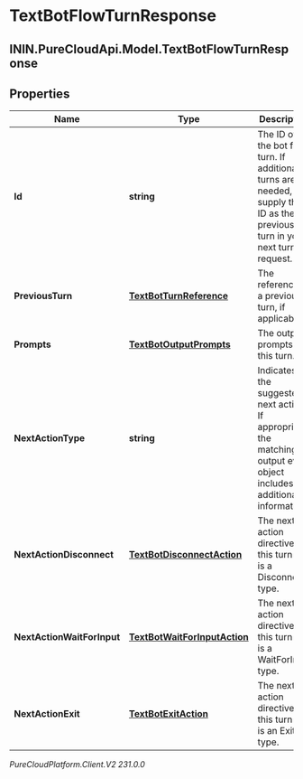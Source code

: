 # TextBotFlowTurnResponse

## ININ.PureCloudApi.Model.TextBotFlowTurnResponse

## Properties

|Name | Type | Description | Notes|
|------------ | ------------- | ------------- | -------------|
| **Id** | **string** | The ID of the bot flow turn. If additional turns are needed, supply this ID as the previous turn in your next turn request. | |
| **PreviousTurn** | [**TextBotTurnReference**](TextBotTurnReference) | The reference to a previous turn, if applicable. | [optional] |
| **Prompts** | [**TextBotOutputPrompts**](TextBotOutputPrompts) | The output prompts for this turn. | [optional] |
| **NextActionType** | **string** | Indicates the suggested next action. If appropriate, the matching output event object includes additional information. | |
| **NextActionDisconnect** | [**TextBotDisconnectAction**](TextBotDisconnectAction) | The next action directive for this turn if it is a Disconnect type. | [optional] |
| **NextActionWaitForInput** | [**TextBotWaitForInputAction**](TextBotWaitForInputAction) | The next action directive for this turn if it is a WaitForInput type. | [optional] |
| **NextActionExit** | [**TextBotExitAction**](TextBotExitAction) | The next action directive for this turn if it is an Exit type. | [optional] |



_PureCloudPlatform.Client.V2 231.0.0_

